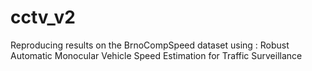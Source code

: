 # cctv_v2
Reproducing results on the BrnoCompSpeed dataset using : Robust Automatic Monocular Vehicle Speed Estimation for Traffic Surveillance
